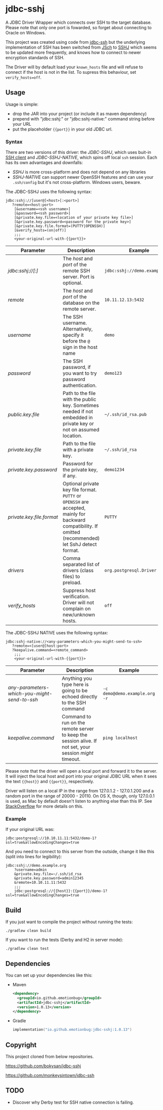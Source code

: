 # jdbc-sshj

A JDBC Driver Wrapper which connects over SSH to the target database. Please note that only one port is fowarded, so
forget about connecting to Oracle on Windows.

This project was created using code from [jdbc-ssh](https://github.com/monkeysintown/jdbc-ssh) but the underlying
implementation of SSH has been switched from [JSch](http://www.jcraft.com/jsch/) to
[SSHJ](https://github.com/hierynomus/sshj) which seems to be updated more frequently, and knows how to connect to newer
encryption standards of SSH.

The Driver will by default load your `known_hosts` file and will refuse to connect if the host is not in the list. To
supress this behaviour, set `verify_hosts=off`.

## Usage

Usage is simple:

- drop the JAR into your project (or include it as maven dependency)
- prepend with "jdbc:sshj:" or "jdbc:sshj-native:" command string before your URL
- put the placeholder `{{port}}` in your old JDBC url.

### Syntax

There are two versions of this driver: the *JDBC-SSHJ*, which uses
buit-in [SSH client](https://github.com/hierynomus/sshj) and *JDBC-SSHJ-NATIVE*, which spins off local `ssh` session.
Each has its own advantages and downfalls:

- *SSHJ* is more cross-platform and does not depend on any libraries
- *SSHJ-NATIVE* can support newer OpenSSH features and can use your `.ssh/config` but it's not cross-platform. Windows
  users, beware.

The JDBC-SSHJ uses the following syntax:

```
jdbc:sshj://[user@]<host>[:<port>]
   ?remote=<host:port>
	[&username=<ssh username>]
	[&password=<ssh password>]
	[&private.key.file=<location of your private key file>]
	[&private.key.password=<password for the private key>]
	[&private.key.file.format=(PUTTY|OPENSSH)]
	[&verify_hosts=(on|off)]
	;;;
	<your-original-url-with-{{port}}>
```

| Parameter                     | Description                                                                                                                                              | Example                        |
|-------------------------------|----------------------------------------------------------------------------------------------------------------------------------------------------------|--------------------------------|
| *jdbc:sshj://<host>[:<port>]* | The *host* and *port* of the remote SSH server. Port is optional.                                                                                        | `jdbc:sshj://demo.example.org` |
| *remote*                      | The *host* and *port* of the database on the remote server.                                                                                              | `10.11.12.13:5432`             |
| *username*                    | The SSH username. Alternatively, specify it before the `@` sign in the host name                                                                         | `demo`                         |
| *password*                    | The SSH password, if you want to try password authentication.                                                                                            | `demo123`                      |
| *public.key.file*             | Path to the file with the public key. Sometimes needed if not embedded in private key or not on assumed location.                                        | `~/.ssh/id_rsa.pub`            |
| *private.key.file*            | Path to the file with a private key.                                                                                                                     | `~/.ssh/id_rsa`                |
| *private.key.password*        | Password for the private key, if any.                                                                                                                    | `demo1234`                     |
| *private.key.file.format*     | Optional private key file format. `PUTTY` or `OPENSSH` are accepted, mainly for backward compatibility. If omitted (recommended) let SshJ detect format. | `PUTTY`                        | 
| *drivers*                     | Comma separated list of drivers (class files) to preload.                                                                                                | `org.postgresql.Driver`        | 
| *verify_hosts*                | Suppress host verification. Driver will not complain on new/unknown hosts.                                                                               | `off`                          | 

The JDBC-SSHJ NATIVE uses the following syntax:

```
jdbc:sshj-native://<any-parameters-which-you-might-send-to-ssh>
   ?remote=<[user@]host:port>
   ?keepalive.command=<remote_command>
	;;;
	<your-original-url-with-{{port}}>
```

| Parameter                                    | Description                                                                                              | Example                       |
|----------------------------------------------|----------------------------------------------------------------------------------------------------------|-------------------------------|
| *any-parameters-which-you-might-send-to-ssh* | Anything you type here is going to be echoed directly to the SSH command                                 | `-c demo@demo.example.org -r` | 
| *keepalive.command*                          | Command to run on the remote server to keep the session alive. If not set, your session *might* timeout. | `ping localhost`              |

Please note that the driver will open a local port and forward it to the server. It will inject the local host and port
into your original JDBC URL when it sees the text `{{host}}` and `{{port}}`, respectively.

Driver will listen on a local IP in the range from 127.0.1.2 - 127.0.1.200 and a random port in the range of
20000 - 20110. On OS X, though, only 127.0.0.1 is used, as Mac by default doesn't listen to anything else than this IP.
See
[StackOverflow](https://superuser.com/questions/458875/how-do-you-get-loopback-addresses-other-than-127-0-0-1-to-work-on-os-x)
for more details on this.

### Example

If your original URL was:

```
jdbc:postgresql://10.10.11.11:5432/demo-1?ssl=true&allowEncodingChanges=true
```

And you need to connect to this server from the outside, change it like this (split into lines for legibility):

```
jdbc:sshj://demo.example.org
	?username=admin
	&private.key.file=~/.ssh/id_rsa
	&private.key.password=admin12345
	&remote=10.10.11.11:5432
	;;;
	jdbc:postgresql://{{host}}:{{port}}/demo-1?ssl=true&allowEncodingChanges=true
```

## Build

If you just want to compile the project without running the tests:

```
./gradlew clean build
```

If you want to run the tests (Derby and H2 in server mode):

```
./gradlew clean test
```

## Dependencies

You can set up your dependencies like this:

- Maven
  ```xml
  <dependency>
    <groupId>io.github.emotionbug</groupId>
    <artifactId>jdbc-sshj</artifactId>
    <version>1.0.13</version>
  </dependency>
  ```

- Gradle
  ```kotlin 
  implementation("io.github.emotionbug:jdbc-sshj:1.0.13")
  ```

## Copyright

This project cloned from below repositories.

https://github.com/bokysan/jdbc-sshj

https://github.com/monkeysintown/jdbc-ssh

## TODO

- Discover why Derby test for SSH native connection is failing.
